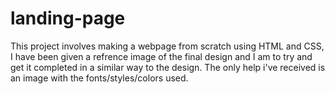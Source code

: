 # landing-page
This project involves making a webpage from scratch using HTML and CSS, I have been given a refrence image of the final design and I am to try and get it completed in a similar way to the design. The only help i've received is an image with the fonts/styles/colors used.